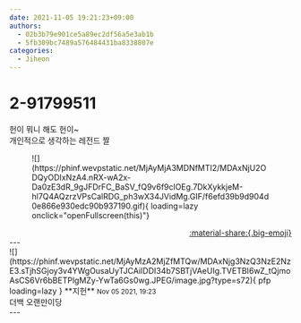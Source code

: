 ```yaml
---
date: 2021-11-05 19:21:23+09:00
authors:
  - 02b3b79e901ce5a89ec2df56a5e3ab1b
  - 5fb309bc7489a576484431ba8338807e
categories:
  - Jiheon
---
```


# 2-91799511

<div class="post-container" markdown="1">
<div class="content-container md-sidebar__scrollwrap" markdown="1">

헌이 뭐니 해도 헌이~<br>개인적으로 생각하는 레전드 짤
<figure markdown="1">
![](https://phinf.wevpstatic.net/MjAyMjA3MDNfMTI2/MDAxNjU2ODQyODIxNzA4.nRX-wA2x-Da0zE3dR_9gJFDrFC_BaSV_fQ9v6f9clOEg.7DkXykkjeM-hl7Q4AQzrzVPsCalRDG_ph3wX34JVidMg.GIF/f6efd39b9d904d0e866e930edc90b937190.gif){ loading=lazy onclick="openFullscreen(this)"}
</figure>


</div>
</div>

<div style="text-align: right;" markdown="1">
<a href="https://weverse.io/fromis9/fanpost/2-91799511" style="text-align: right;">:material-share:{.big-emoji}</a>
</div>
---

<div class="comments-container md-sidebar__scrollwrap" markdown="1">
<div class="comment" markdown="1">
<div class='id-container' markdown="1">
![](https://phinf.wevpstatic.net/MjAyMzA2MjZfMTQw/MDAxNjg3NzQ3NzE2NzE3.sTjhSGjoy3v4YWgOusaUyTJCAiIDDI34b7SBTjVAeUIg.TVETBI6wZ_tQjmoAsCS6Vr6bBETPlgMZy-YwTa6Gs0wg.JPEG/image.jpg?type=s72){ pfp loading=lazy }
**<span class="artist">지헌</span>** <small>Nov 05 2021, 19:23</small><br>
</div>
<div class='comment-body' markdown="1">
더백 오랜만이당
</div>
</div>
</div>
---
